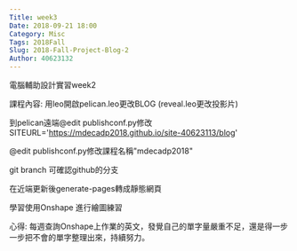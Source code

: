```yaml
---
Title: week3
Date: 2018-09-21 18:00
Category: Misc
Tags: 2018Fall
Slug: 2018-Fall-Project-Blog-2
Author: 40623132
---
```


電腦輔助設計實習week2

<!-- PELICAN_END_SUMMARY -->

課程內容:
用leo開啟pelican.leo更改BLOG (reveal.leo更改投影片)

到pelican遠端@edit publishconf.py修改SITEURL='https://mdecadp2018.github.io/site-40623113/blog'

@edit publishconf.py修改課程名稱"mdecadp2018"

git branch 可確認github的分支

在近端更新後generate-pages轉成靜態網頁

學習使用Onshape 進行繪圖練習

心得:
每週查詢Onshape上作業的英文，發覺自己的單字量嚴重不足，還是得一步一步把不會的單字整理出來，持續努力。